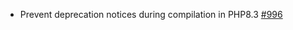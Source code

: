 - Prevent deprecation notices during compilation in PHP8.3 [#996](https://github.com/smarty-php/smarty/issues/996)
